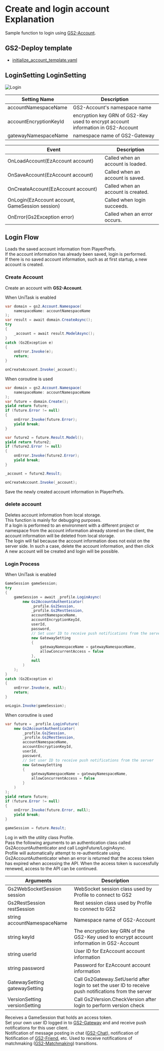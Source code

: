 # Create and login account Explanation

Sample function to login using [GS2-Account](https://app.gs2.io/docs/en/index.html#gs2-account).

## GS2-Deploy template

- [initialize_account_template.yaml](../Templates/initialize_account_template.yaml)

## LoginSetting LoginSetting

![Login](LoginSetting.png)

| Setting Name | Description |
--------|-----
| accountNamespaceName | GS2-Account's namespace name
| accountEncryptionKeyId | encryption key GRN of GS2-Key used to encrypt account information in GS2-Account
| gatewayNamespaceName | namespace name of GS2-Gateway

| Event | Description |
---------|------
| OnLoadAccount(EzAccount account) | Called when an account is loaded. | OnLoadAccount(EzAccount account)
| OnSaveAccount(EzAccount account) | Called when an account is saved. | OnSaveAccount(EzAccount account)
| OnCreateAccount(EzAccount account) | Called when an account is created. | OnCreateAccount(EzAccount account)
| OnLogin(EzAccount account, GameSession session) | Called when login succeeds. | OnLogin(EzAccount account, GameSession session)
| OnError(Gs2Exception error) | Called when an error occurs. | OnError(Gs2Exception error)

## Login Flow

Loads the saved account information from PlayerPrefs.  
If the account information has already been saved, login is performed.  
If there is no saved account information, such as at first startup, a new account is created.

### Create Account

Create an account with __GS2-Account__.

When UniTask is enabled
```c#
var domain = gs2.Account.Namespace(
    namespaceName: accountNamespaceName
);
var result = await domain.CreateAsync();
try
{
    _account = await result.ModelAsync();
}
catch (Gs2Exception e)
{
    onError.Invoke(e);
    return;
}

onCreateAccount.Invoke(_account);
```
When coroutine is used
```c#
var domain = gs2.Account.Namespace(
    namespaceName: accountNamespaceName
);
var future = domain.Create();
yield return future;
if (future.Error != null)
{
    onError.Invoke(future.Error);
    yield break;
}

var future2 = future.Result.Model();
yield return future2;
if (future2.Error != null)
{
    onError.Invoke(future2.Error);
    yield break;
}

_account = future2.Result;

onCreateAccount.Invoke(_account);
```

Save the newly created account information in PlayerPrefs.  

### delete account

Deletes account information from local storage.  
This function is mainly for debugging purposes.  
If a login is performed to an environment with a different project or namespace from the account information already stored on the client, the account information will be deleted from local storage.  
The login will fail because the account information does not exist on the server side. In such a case, delete the account information, and then click  
A new account will be created and login will be possible.

### Login Process

When UniTask is enabled
```c#
GameSession gameSession;
try
{
    gameSession = await _profile.LoginAsync(
        new Gs2AccountAuthenticator(
            _profile.Gs2Session,
            _profile.Gs2RestSession,
            accountNamespaceName,
            accountEncryptionKeyId,
            userId,
            password,
            // Set user ID to receive push notifications from the server
            new GatewaySetting 
            {
                gatewayNamespaceName = gatewayNamespaceName,
                allowConcurrentAccess = false
            },
            null
        )
    );
}
catch (Gs2Exception e)
{
    onError.Invoke(e, null);
    return;
}

onLogin.Invoke(gameSession);
```
When coroutine is used
```c#
var future = _profile.LoginFuture(
    new Gs2AccountAuthenticator(
        _profile.Gs2Session,
        _profile.Gs2RestSession,
        accountNamespaceName,
        accountEncryptionKeyId,
        userId,
        password,
        // Set user ID to receive push notifications from the server
        new GatewaySetting 
        {
            gatewayNamespaceName = gatewayNamespaceName,
            allowConcurrentAccess = false
        }
    )
);
yield return future;
if (future.Error != null)
{
    onError.Invoke(future.Error, null);
    yield break;
}

gameSession = future.Result;
```

Log in with the utility class Profile.  
Pass the following arguments to an authentication class called Gs2AccountAuthenticator and call LoginFuture/LoginAsync.  
Profile will automatically attempt to re-authenticate using Gs2AccountAuthenticator when an error is returned that the access token has expired when accessing the API.
When the access token is successfully renewed, access to the API can be continued.

| Arguments | Description |
------|-----
| Gs2WebSocketSession session | WebSocket session class used by Profile to connect to GS2                  |
| Gs2RestSession restSession | Rest session class used by Profile to connect to GS2                       |
| string accountNamespaceName | Namespace name of GS2-Account |
| string keyId | The encryption key GRN of the GS2-Key used to encrypt account information in GS2-Account |
| string userId | User ID for EzAccount account information |
| string password | Password for EzAccount account information |
| GatewaySetting gatewaySetting | Call Gs2Gateway.SetUserId after login to set the user ID to receive push notifications from the server |
| VersionSetting versionSetting | Call Gs2Version.CheckVersion after login to perform version check      |

Receives a GameSession that holds an access token.  
Set your own user ID logged in to [GS2-Gateway](https://app.gs2.io/docs/en/index.html#gs2-gateway) and
and receive push notifications for this user client.  
Notification of message posting in chat ([GS2-Chat](Chat_en.md)), notification of
Notification of [GS2-Friend](Friend_en.md), etc.
Used to receive notifications of matchmaking ([GS2-Matchmaking](Matchmaking_en.md)) transitions.


